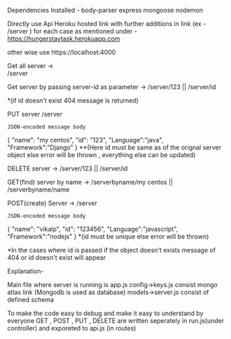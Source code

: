 Dependencies Installed -
  body-parser
  express
  mongoose
  nodemon

Directly use Api Heroku hosted link  with further additions in link (ex - /server ) for each case as mentioned under -
  https://hungerstaytask.herokuapp.com

other wise use 
  https://localhost:4000


Get all server ->  
     /server

Get server by passing server-id as parameter ->
      /server/123    || /server/id
      
   *(if id doesn't exist 404 message is returned)

PUT server
    /server

    JSON-encoded message body
   {
      "name": "my centos",
      "id": "123",
      "Language":"java",
      "Framework":"Django"
   }
   **(Here id must be same as of the orignal server object else error will be thrown , everything else can be updated)

DELETE server ->
      /server/123    || /server/id

GET(find) server by name ->
     /serverbyname/my centos  || /serverbyname/name

POST(create) Server ->
     /server
     
    JSON-encoded message body
   {
      "name": "vikalp",
      "id": "123456",
      "Language":"javascript",
      "Framework":"nodejs"
   }
   *(id must be unique else error will be thrown)


*In the cases where id is passed if the object doesn't exists message of 404 or id doesn't exist will appear


Explanation-

Main file where server is running is app.js
config->keys.js consist mongo atlas link (Mongodb is used as database)
models->server.js consist of defined schema

To make the code easy to debug and make it easy to understand by everyone GET , POST , PUT , DELETE are written seperately in run.js(under controller) and exporeted to api.js (in routes)



